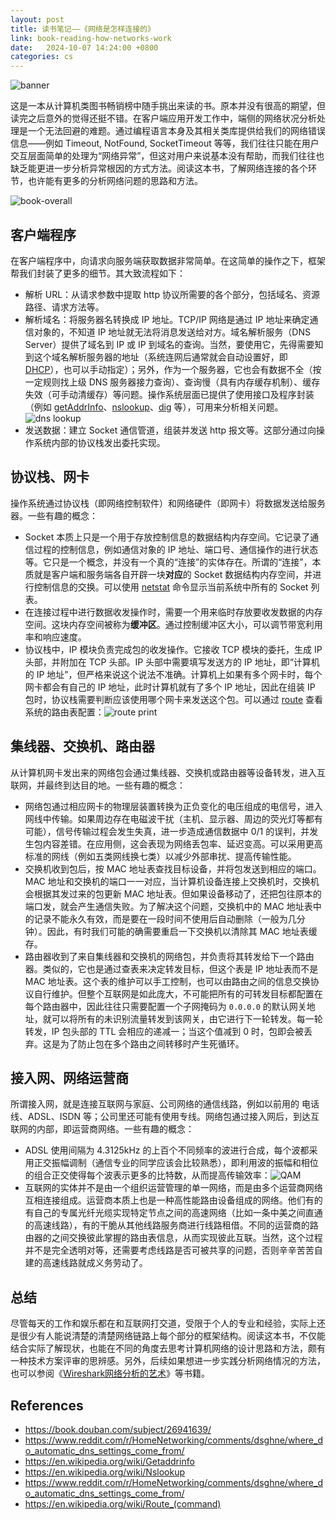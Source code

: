 ```yaml
---
layout: post
title: 读书笔记——《网络是怎样连接的》
link: book-reading-how-networks-work
date:   2024-10-07 14:24:00 +0800
categories: cs
---
```


![banner](https://img3.doubanio.com/view/subject/l/public/s29370067.jpg)

这是一本从计算机类图书畅销榜中随手挑出来读的书。原本并没有很高的期望，但读完之后意外的觉得还挺不错。在客户端应用开发工作中，端侧的网络状况分析处理是一个无法回避的难题。通过编程语言本身及其相关类库提供给我们的网络错误信息——例如 Timeout, NotFound, SocketTimeout 等等，我们往往只能在用户交互层面简单的处理为“网络异常”，但这对用户来说基本没有帮助，而我们往往也缺乏能更进一步分析异常根因的方式方法。阅读这本书，了解网络连接的各个环节，也许能有更多的分析网络问题的思路和方法。

![book-overall](/img/2024-10-07/overall.png)

## 客户端程序

在客户端程序中，向请求向服务端获取数据非常简单。在这简单的操作之下，框架帮我们封装了更多的细节。其大致流程如下：

- 解析 URL：从请求参数中提取 http 协议所需要的各个部分，包括域名、资源路径、请求方法等。
- 解析域名：将服务器名转换成 IP 地址。TCP/IP 网络是通过 IP 地址来确定通信对象的，不知道 IP 地址就无法将消息发送给对方。域名解析服务（DNS Server）提供了域名到 IP 或 IP 到域名的查询。当然，要使用它，先得需要知到这个域名解析服务器的地址（系统连网后通常就会自动设置好，即 [DHCP](https://www.reddit.com/r/HomeNetworking/comments/dsghne/where_do_automatic_dns_settings_come_from/)），也可以手动指定）；另外，作为一个服务器，它也会有数据不全（按一定规则找上级 DNS 服务器接力查询）、查询慢（具有内存缓存机制）、缓存失效（可手动清缓存）等问题。操作系统层面已提供了使用接口及程序封装（例如 [getAddrInfo](https://en.wikipedia.org/wiki/Getaddrinfo)、[nslookup](https://en.wikipedia.org/wiki/Nslookup)、[dig](https://en.wikipedia.org/wiki/Dig_(command)) 等），可用来分析相关问题。![dns lookup](/img/2024-10-07/dns-lookup.png)
- 发送数据：建立 Socket 通信管道，组装并发送 http 报文等。这部分通过向操作系统内部的协议栈发出委托实现。

## 协议栈、网卡

操作系统通过协议栈（即网络控制软件）和网络硬件（即网卡）将数据发送给服务器。一些有趣的概念：

- Socket 本质上只是一个用于存放控制信息的数据结构内存空间。它记录了通信过程的控制信息，例如通信对象的 IP 地址、端口号、通信操作的进行状态等。它只是一个概念，并没有一个真的“连接”的实体存在。所谓的“连接”，本质就是客户端和服务端各自开辟一块**对应**的 Socket 数据结构内存空间，并进行控制信息的交换。可以使用 [netstat](https://en.wikipedia.org/wiki/Netstat) 命令显示当前系统中所有的 Socket 列表。
- 在连接过程中进行数据收发操作时，需要一个用来临时存放要收发数据的内存空间。这块内存空间被称为**缓冲区**。通过控制缓冲区大小，可以调节带宽利用率和响应速度。
- 协议栈中，IP 模块负责完成包的收发操作。它接收 TCP 模块的委托，生成 IP 头部，并附加在 TCP 头部。IP 头部中需要填写发送方的 IP 地址，即“计算机的 IP 地址”，但严格来说这个说法不准确。计算机上如果有多个网卡时，每个网卡都会有自己的 IP 地址，此时计算机就有了多个 IP 地址，因此在组装 IP 包时，协议栈需要判断应该使用哪个网卡来发送这个包。可以通过 [route](https://en.wikipedia.org/wiki/Route_(command)) 查看系统的路由表配置：![route print](/img/2024-10-07/route-print.png)

## 集线器、交换机、路由器

从计算机网卡发出来的网络包会通过集线器、交换机或路由器等设备转发，进入互联网，并最终到达目的地。一些有趣的概念：

- 网络包通过相应网卡的物理层装置转换为正负变化的电压组成的电信号，进入网线中传输。如果周边存在电磁波干扰（主机、显示器、周边的荧光灯等都有可能），信号传输过程会发生失真，进一步造成通信数据中 0/1 的误判，并发生包内容差错。在应用侧，这会表现为网络丢包率、延迟变高。可以采用更高标准的网线（例如五类网线换七类）以减少外部串扰、提高传输性能。
- 交换机收到包后，按 MAC 地址表查找目标设备，并将包发送到相应的端口。MAC 地址和交换机的端口一一对应，当计算机设备连接上交换机时，交换机会根据其发过来的包更新 MAC 地址表。但如果设备移动了，还把包往原本的端口发，就会产生通信失败。为了解决这个问题，交换机中的 MAC 地址表中的记录不能永久有效，而是要在一段时间不使用后自动删除（一般为几分钟）。因此，有时我们可能的确需要重启一下交换机以清除其 MAC 地址表缓存。
- 路由器收到了来自集线器和交换机的网络包，并负责将其转发给下一个路由器。类似的，它也是通过查表来决定转发目标，但这个表是 IP 地址表而不是 MAC 地址表。这个表的维护可以手工控制，也可以由路由之间的信息交换协议自行维护。但整个互联网是如此庞大，不可能把所有的可转发目标都配置在每个路由器中，因此往往只需要配置一个子网掩码为 `0.0.0.0` 的默认网关地址，就可以将所有的未识别流量转发到该网关，由它进行下一轮转发。每一轮转发，IP 包头部的 TTL 会相应的递减一；当这个值减到 0 时，包即会被丢弃。这是为了防止包在多个路由之间转移时产生死循环。

## 接入网、网络运营商

所谓接入网，就是连接互联网与家庭、公司网络的通信线路，例如以前用的 电话线、ADSL、ISDN 等；公司里还可能有使用专线。网络包通过接入网后，到达互联网的内部，即运营商网络。一些有趣的概念：

- ADSL 使用间隔为 4.3125kHz 的上百个不同频率的波进行合成，每个波都采用正交振幅调制（通信专业的同学应该会比较熟悉），即利用波的振幅和相位的组合正交使得每个波表示更多的比特数，从而提高传输效率：![QAM](/img/2024-10-07/qam.png)
- 互联网的实体并不是由一个组织运营管理的单一网络，而是由多个运营商网络互相连接组成。运营商本质上也是一种高性能路由设备组成的网络。他们有的有自己的专属光纤光缆实现特定节点之间的高速网络（比如一条中美之间直通的高速线路），有的干脆从其他线路服务商进行线路租借。不同的运营商的路由器的之间交换彼此掌握的路由表信息，从而实现彼此互联。当然，这个过程并不是完全透明对等，还需要考虑线路是否可被共享的问题，否则辛辛苦苦自建的高速线路就成义务劳动了。

## 总结

尽管每天的工作和娱乐都在和互联网打交道，受限于个人的专业和经验，实际上还是很少有人能说清楚的清楚网络链路上每个部分的框架结构。阅读这本书，不仅能结合实际了解现状，也能在不同的角度去思考计算机网络的设计思路和方法，颇有一种技术方案评审的思辨感。另外，后续如果想进一步实践分析网络情况的方法，也可以参阅《[Wireshark网络分析的艺术](https://github.com/anzhihe/Free-Web-Books/blob/master/book/Wireshark%E7%BD%91%E7%BB%9C%E5%88%86%E6%9E%90%E7%9A%84%E8%89%BA%E6%9C%AF.pdf)》等书籍。

## References

- <https://book.douban.com/subject/26941639/>
- <https://www.reddit.com/r/HomeNetworking/comments/dsghne/where_do_automatic_dns_settings_come_from/>
- <https://en.wikipedia.org/wiki/Getaddrinfo>
- <https://en.wikipedia.org/wiki/Nslookup>
- <https://www.reddit.com/r/HomeNetworking/comments/dsghne/where_do_automatic_dns_settings_come_from/>
- <https://en.wikipedia.org/wiki/Route_(command)>